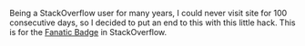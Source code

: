 Being a StackOverflow user for many years, I could never visit site for 100 consecutive days, so I decided to put an end to this with this little hack.
This is for the [Fanatic Badge](https://stackoverflow.com/help/badges/83/fanatic) in StackOverflow.
